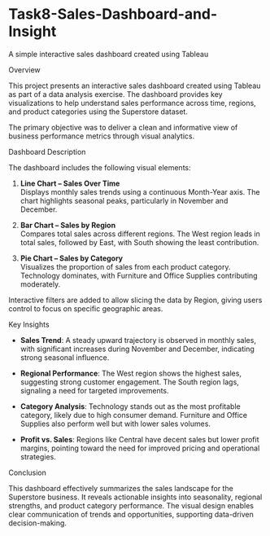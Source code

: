 # Task8-Sales-Dashboard-and-Insight
A simple interactive sales dashboard created using Tableau 

 Overview

This project presents an interactive sales dashboard created using Tableau as part of a data analysis exercise. The dashboard provides key visualizations to help understand sales performance across time, regions, and product categories using the Superstore dataset.

The primary objective was to deliver a clean and informative view of business performance metrics through visual analytics.

 Dashboard Description

The dashboard includes the following visual elements:

1. **Line Chart – Sales Over Time**  
   Displays monthly sales trends using a continuous Month-Year axis. The chart highlights seasonal peaks, particularly in November and December.

2. **Bar Chart – Sales by Region**  
   Compares total sales across different regions. The West region leads in total sales, followed by East, with South showing the least contribution.

3. **Pie Chart – Sales by Category**  
   Visualizes the proportion of sales from each product category. Technology dominates, with Furniture and Office Supplies contributing moderately.

Interactive filters are added to allow slicing the data by Region, giving users control to focus on specific geographic areas.

Key Insights

- **Sales Trend**: A steady upward trajectory is observed in monthly sales, with significant increases during November and December, indicating strong seasonal influence.

- **Regional Performance**: The West region shows the highest sales, suggesting strong customer engagement. The South region lags, signaling a need for targeted improvements.

- **Category Analysis**: Technology stands out as the most profitable category, likely due to high consumer demand. Furniture and Office Supplies also perform well but with lower sales volumes.

- **Profit vs. Sales**: Regions like Central have decent sales but lower profit margins, pointing toward the need for improved pricing and operational strategies.

 Conclusion

This dashboard effectively summarizes the sales landscape for the Superstore business. It reveals actionable insights into seasonality, regional strengths, and product category performance. The visual design enables clear communication of trends and opportunities, supporting data-driven decision-making.
